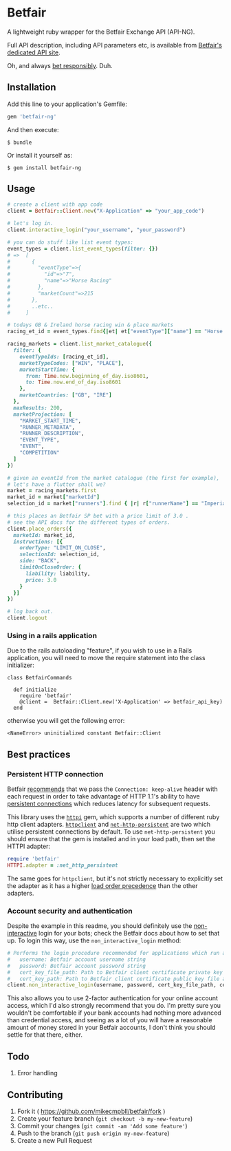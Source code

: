 # Betfair

A lightweight ruby wrapper for the Betfair Exchange API (API-NG).

Full API description, including API parameters etc, is available from [Betfair's dedicated API site](https://api.developer.betfair.com/services/webapps/docs/x/G4AS).

Oh, and always [bet responsibly](http://responsiblegambling.betfair.com/). Duh.

## Installation

Add this line to your application's Gemfile:

```ruby
gem 'betfair-ng'
```

And then execute:

    $ bundle
    
Or install it yourself as:

    $ gem install betfair-ng

## Usage

```ruby
# create a client with app code
client = Betfair::Client.new("X-Application" => "your_app_code")

# let's log in.
client.interactive_login("your_username", "your_password")

# you can do stuff like list event types:
event_types = client.list_event_types(filter: {})
# =>  [
#       {
#         "eventType"=>{
#           "id"=>"7",
#           "name"=>"Horse Racing"
#         },
#         "marketCount"=>215
#       },
#       ..etc..
#     ]

# todays GB & Ireland horse racing win & place markets
racing_et_id = event_types.find{|et| et["eventType"]["name"] == "Horse Racing"}["eventType"]["id"]

racing_markets = client.list_market_catalogue({
  filter: {
    eventTypeIds: [racing_et_id],
    marketTypeCodes: ["WIN", "PLACE"],
    marketStartTime: {
      from: Time.now.beginning_of_day.iso8601,
      to: Time.now.end_of_day.iso8601
    },
    marketCountries: ["GB", "IRE"]
  },
  maxResults: 200,
  marketProjection: [
    "MARKET_START_TIME",
    "RUNNER_METADATA",
    "RUNNER_DESCRIPTION",
    "EVENT_TYPE",
    "EVENT",
    "COMPETITION"
  ]
})

# given an eventId from the market catalogue (the first for example),
# let's have a flutter shall we?
market = racing_markets.first
market_id = market["marketId"]
selection_id = market["runners"].find { |r| r["runnerName"] == "Imperial Commander" }["selectionId"]

# this places an Betfair SP bet with a price limit of 3.0 .
# see the API docs for the different types of orders.
client.place_orders({
  marketId: market_id,
  instructions: [{
    orderType: "LIMIT_ON_CLOSE",
    selectionId: selection_id,
    side: "BACK",
    limitOnCloseOrder: {
      liability: liability,
      price: 3.0
    }
  }]
})

# log back out.
client.logout
```
### Using in a rails application
Due to the rails autoloading "feature", if you wish to use in a Rails application, you will need to move the require statement into the class initializer:

```
class BetfairCommands

  def initialize
    require 'betfair'
    @client =  Betfair::Client.new('X-Application' => betfair_api_key)
  end
```

otherwise you will get the following error:

```
<NameError> uninitialized constant Betfair::Client
```

## Best practices

### Persistent HTTP connection

Betfair [recommends](https://api.developer.betfair.com/services/webapps/docs/x/VAJL) that we pass the `Connection: keep-alive` header with each request in order to take advantage of HTTP 1.1's ability to have [persistent connections](https://en.wikipedia.org/wiki/HTTP_persistent_connection) which reduces latency for subsequent requests.

This library uses the [`httpi`](https://github.com/savonrb/httpi) gem, which supports a number of different ruby http client adapters. [`httpclient`](https://github.com/nahi/httpclient) and [`net-http-persistent`](https://github.com/drbrain/net-http-persistent) are two which utilise persistent connections by default. To use `net-http-persistent` you should ensure that the gem is installed and in your load path, then set the HTTPI adapter:

```ruby
require 'betfair'
HTTPI.adapter = :net_http_persistent
```

The same goes for `httpclient`, but it's not strictly necessary to explicitly set the adapter as it has a higher [load order precedence](https://github.com/savonrb/httpi/blob/master/lib/httpi/adapter.rb#L16) than the other adapters.

### Account security and authentication

Despite the example in this readme, you should definitely use the [non-interactive](https://api.developer.betfair.com/services/webapps/docs/x/J4Q6) login for your bots; check the Betfair docs about how to set that up. To login this way, use the `non_interactive_login` method:

```ruby
# Performs the login procedure recommended for applications which run autonomously
#   username: Betfair account username string
#   password: Betfair account password string
#   cert_key_file_path: Path to Betfair client certificate private key file
#   cert_key_path: Path to Betfair client certificate public key file associated with Betfair account
client.non_interactive_login(username, password, cert_key_file_path, cert_file_path)
```

This also allows you to use 2-factor authentication for your online account access, which I'd also strongly recommend that you do. I'm pretty sure you wouldn't be comfortable if your bank accounts had nothing more advanced than credential access, and seeing as a lot of you will have a reasonable amount of money stored in your Betfair accounts, I don't think you should settle for that there, either.

## Todo

1. Error handling

## Contributing

1. Fork it ( https://github.com/mikecmpbll/betfair/fork )
2. Create your feature branch (`git checkout -b my-new-feature`)
3. Commit your changes (`git commit -am 'Add some feature'`)
4. Push to the branch (`git push origin my-new-feature`)
5. Create a new Pull Request
